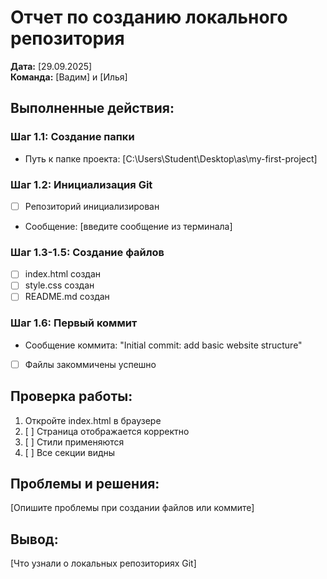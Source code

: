 # Отчет по созданию локального репозитория

**Дата:** [29.09.2025]  
**Команда:** [Вадим] и [Илья]

## Выполненные действия:

### Шаг 1.1: Создание папки
- Путь к папке проекта: [C:\Users\Student\Desktop\as\my-first-project]

### Шаг 1.2: Инициализация Git
- [ ] Репозиторий инициализирован
- Сообщение: [введите сообщение из терминала]

### Шаг 1.3-1.5: Создание файлов
- [ ] index.html создан
- [ ] style.css создан  
- [ ] README.md создан

### Шаг 1.6: Первый коммит
- Сообщение коммита: "Initial commit: add basic website structure"
- [ ] Файлы закоммичены успешно

## Проверка работы:
1. Откройте index.html в браузере
2. [ ] Страница отображается корректно
3. [ ] Стили применяются
4. [ ] Все секции видны

## Проблемы и решения:
[Опишите проблемы при создании файлов или коммите]

## Вывод:

[Что узнали о локальных репозиториях Git]

